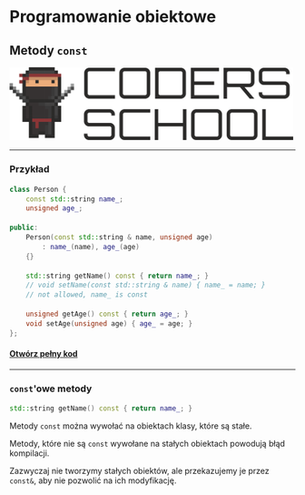 <!-- .slide: data-background="#111111" -->

# Programowanie obiektowe

## Metody `const`

<a href="https://coders.school">
    <img width="500" src="../coders_school_logo.png" alt="Coders School" class="plain">
</a>

___

### Przykład

```cpp
class Person {
    const std::string name_;
    unsigned age_;

public:
    Person(const std::string & name, unsigned age)
        : name_(name), age_(age)
    {}

    std::string getName() const { return name_; }
    // void setName(const std::string & name) { name_ = name; }
    // not allowed, name_ is const

    unsigned getAge() const { return age_; }
    void setAge(unsigned age) { age_ = age; }
};
```
<!-- .element: class="fragment fade-in" -->

#### [Otwórz pełny kod](person.cpp)
<!-- .element: class="fragment fade-in" -->

___

### `const`'owe metody

```cpp
std::string getName() const { return name_; }
```

Metody `const` można wywołać na obiektach klasy, które są stałe.
<!-- .element: class="fragment fade-in" -->

Metody, które nie są `const` wywołane na stałych obiektach powodują błąd kompilacji.
<!-- .element: class="fragment fade-in" -->

Zazwyczaj nie tworzymy stałych obiektów, ale przekazujemy je przez `const&`, aby nie pozwolić na ich modyfikację.
<!-- .element: class="fragment fade-in" -->